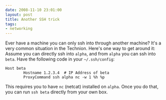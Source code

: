 ```yaml
---
date: 2008-11-10 23:01:00
layout: post
title: Another SSH trick
tags:
- networking
---
```


Ever have a machine you can only ssh into through another machine? It's a very
common situation in the Technion. Here's one way to get around it: Assume you
can directly ssh into `alpha`, and from `alpha` you can ssh into `beta`. Have
the following code in your `~/.ssh/config`:

    Host beta
            Hostname 1.2.3.4  # IP Address of beta
            ProxyCommand ssh alpha nc -w 1 %h %p

This requires you to have `nc` (netcat) installed on `alpha`. Once you do that,
you can run `ssh beta` directly from your own box.
